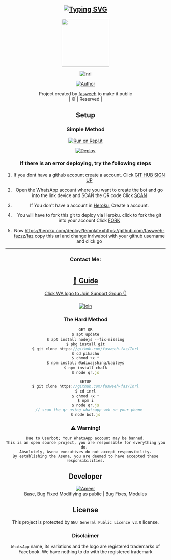 <div align="center">

## [![Typing SVG](https://readme-typing-svg.herokuapp.com?font=Rockstar-ExtraBold&color=FF0000&lines=WELCOME+TO+INRL+WA+BOT+REPO.;CREATED+BY+FASWEEH+KT;THIS+IS+A+BGM+STIKER+BOT;WITH+MORE+FEATURES;THANKS+FOR+VISITING)](https://git.io/typing-svg)

 </a>
</p>
<div align="center">
  <img border-radius: 10px src="https://imgur.com/AelfUJg.jpg" width="150" height="150"/>
  <p align="center">
<a href="#"><img title="Inrl" src="https://img.shields.io/badge/Inrl-green?colorA=%23ff0000&colorB=%23017e40&style=for-the-badge"></a>
</p>
  <p align="center">
<a href="https://github.com/fasweeh-faz"><img title="Author" src="https://i.imgur.com/DyLAuEh.jpg/Author-fasweeh-fazzz-0/Inrl?color=blue&style=for-the-badge&logo=whatsapp"></a>
</p>
</div>
<p align="center">
Project created by <a href="https://github.com/inrlwabot">fasweeh</a> to make it public
    <br>
       | © |
        Reserved |
    <br> 
</p>

## Setup
<div align="center">

  ### Simple Method
  
[![Run on Repl.it](https://repl.it/badge/github/quiec/whatsAlfa)](https://replit.com/@fasweehFqz/Inrl-QR)

[![Deploy](https://www.herokucdn.com/deploy/button.svg)](https://heroku.com/deploy?template=https://github.com/inrlwabot/faz)
     </div>

  ### If there is an error deploying, try the following steps
  
1. If you dont have a github account create a account. Click [GIT HUB SIGN UP](https://github.com/signup/)

2. Open the WhatsApp account where you want to create the bot and go into the link device and SCAN the QR code Click [SCAN](https://replit.com/@fasweehFqz/Inrl-QR)
 
3. If You don't have a account in [Heroku](https://signup.heroku.com/), Create a account.

4. You will have to fork this git to deploy via Heroku.
  click to fork the git into your account
 Click [FORK](https://github.com/inrlwabot/faz/fork)

5. Now https://heroku.com/deploy?template=https://github.com/fasweeh-fazzz/faz copy this url and change inrlwabot with your github username and click go<br>

---

<h3 align="center">Contact Me:</h3>
<p align="center">
<a href="https://instagram.com/mhd_fasweeh" target="blank"><img align="center" 
</p>



## 📢 Guide
Click WA logo to Join Support Group 👇
    <br>
<br>
  [![join](https://i.imgur.com/reMlxo.png)](http://wa.me/+917025099161)
  <div align="center">
       
  </div>
  
### The Hard Method
```js
GET QR
$ apt update
$ apt install nodejs --fix-missing
$ pkg install git
$ git clone https://github.com/fasweeh-faz/Inrl
$ cd pikachu
$ chmod +x *
$ npm install @adiwajshing/baileys
$ npm install chalk
$ node qr.js
```
      
```js
SETUP
$ git clone https://github.com/fasweeh-faz/Inrl
$ cd inrl
$ chmod +x *
$ npm i
$ node qr.js
   // scan the qr using whatsapp web on your phone
$ node bot.js
```


### ⚠️ Warning! 
```
Due to Userbot; Your WhatsApp account may be banned.
This is an open source project, you are responsible for everything you do. 
Absolutely, Asena executives do not accept responsibility.
By establishing the Asena, you are deemed to have accepted these responsibilities.
```

## Developer
  <div align="center">
    
  [![`Ameer `](https://github.com/ameer-kallumthodi.png?size=200)](https://github.com/fasweh-faz)  
Base, Bug Fixed Modifiying  as   public | Bug Fixes, Modules
  </div>
    

## License
This project is protected by `GNU General Public Licence v3.0` license.

### Disclaimer
`WhatsApp` name, its variations and the logo are registered trademarks of Facebook. We have nothing to do with the registered trademark
